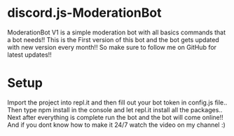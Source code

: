# **discord.js-ModerationBot** 
ModerationBot V1 is a simple moderation bot with all basics commands that a bot needs!! This is the First version of this bot and the bot gets updated with new version every month!! So make sure to follow me on GitHub for latest updates!! 

 # **Setup** 
Import the project into repl.it and then fill out your bot token in config.js file.. Then type npm install in the console and let repl.it install all the packages.. Next after everything is complete run the bot and the bot will come online!! And if you dont know how to make it 24/7 watch the video on my channel :)
